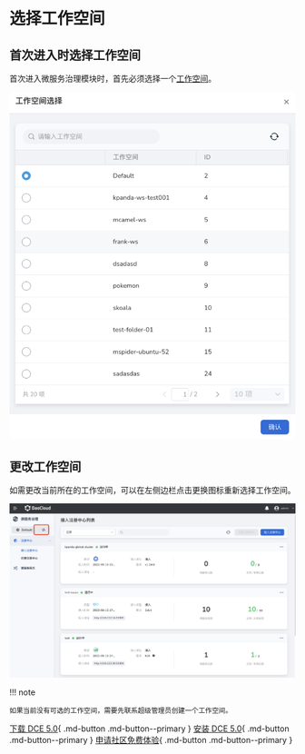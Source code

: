 # 选择工作空间

## 首次进入时选择工作空间

首次进入微服务治理模块时，首先必须选择一个[工作空间](../ghippo/04UserGuide/02Workspace/Workspaces.md)。

![选择工作空间](./workspace.png)

## 更改工作空间

如需更改当前所在的工作空间，可以在左侧边栏点击更换图标重新选择工作空间。

![更改工作空间](./change-ws.png)

!!! note

    如果当前没有可选的工作空间，需要先联系超级管理员创建一个工作空间。

[下载 DCE 5.0](../download/dce5.md){ .md-button .md-button--primary }
[安装 DCE 5.0](../install/intro.md){ .md-button .md-button--primary }
[申请社区免费体验](../dce/license0.md){ .md-button .md-button--primary }